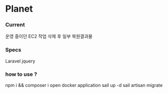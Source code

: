 # Planet

### Current 
운영 중이던 EC2 작업 삭제 후 일부 복원결과물

### Specs
Laravel
jquery

### how to use ?
npm i && composer i 
open docker application
sail up -d
sail artisan migrate
